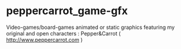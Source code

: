# peppercarrot_game-gfx
Video-games/board-games animated or static graphics featuring my original and open characters : Pepper&amp;Carrot ( http://www.peppercarrot.com )
